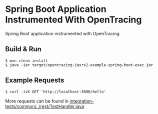 # Spring Boot Application Instrumented With OpenTracing

Spring Boot application instrumented with OpenTracing.

## Build & Run
```shell
$ mvn clean install
$ java -jar target/opentracing-jaxrs2-example-spring-boot-exec.jar
```

## Example Requests
```shell
$ curl -ivX GET 'http://localhost:3000/hello'
```

More requests can be found in [integration-tests/common/../rest/TestHandler.java](../../opentracing-jaxrs2-itest/common/src/main/java/io/opentracing/contrib/jaxrs2/itest/common/rest/TestHandler.java)
